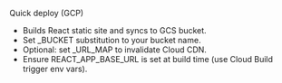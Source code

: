 Quick deploy (GCP)

- Builds React static site and syncs to GCS bucket.
- Set _BUCKET substitution to your bucket name.
- Optional: set _URL_MAP to invalidate Cloud CDN.
- Ensure REACT_APP_BASE_URL is set at build time (use Cloud Build trigger env vars).
